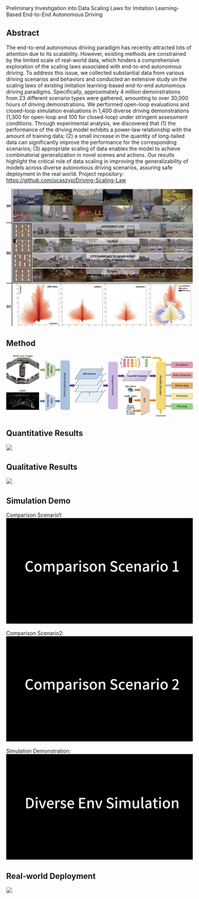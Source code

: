 <div align="center>

# Preliminary Investigation into Data Scaling Laws for Imitation Learning-Based End-to-End Autonomous Driving



## Abstract
The end-to-end autonomous driving paradigm has recently attracted lots of attention due to its scalability. However, existing methods are constrained by the limited scale of real-world data, which hinders a comprehensive exploration of the scaling laws associated with end-to-end autonomous driving. To address this issue, we collected substantial data from various driving scenarios and behaviors and conducted an extensive study on the scaling laws of existing imitation learning-based end-to-end autonomous driving paradigms. Specifically, approximately 4 million demonstrations from 23 different scenario types were gathered, amounting to over 30,000 hours of driving demonstrations. We performed open-loop evaluations and closed-loop simulation evaluations in 1,400 diverse driving demonstrations (1,300 for open-loop and 100 for closed-loop) under stringent assessment conditions. Through experimental analysis, we discovered that (1) the performance of the driving model exhibits a power-law relationship with the amount of training data;  (2) a small increase in the quantity of long-tailed data can significantly improve the performance for the corresponding scenarios; (3) appropriate scaling of data enables the model to achieve combinatorial generalization in novel scenes and actions. Our results highlight the critical role of data scaling in improving the generalizability of models across diverse autonomous driving scenarios, assuring safe deployment in the real world. Project repository: https://github.com/ucaszyp/Driving-Scaling-Law


![](./fig/teaser.jpg)


## Method

![](./fig/main.jpg) 


## Quantitative Results
![](./fig/quantitative.jpg)

## Qualitative Results
![](./fig/qualitative.jpg) 

## Simulation Demo
Comparison Scenario1: 
![](./fig/sim1.gif)

Comparison Scenario2: 
![](./fig/sim2.gif)

Simulation Demonstration: 
![](./fig/sim3.gif)

## Real-world Deployment

![](./fig/real.gif)